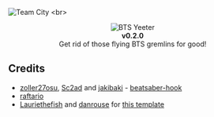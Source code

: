 ![Team City](http://ssh.centurion.pw:8111/app/rest/builds/aggregated/strob:(buildType:(project:(id:BTSYeeter)))/statusIcon.svg)
<br>
<p align="center">
  <img src="https://github.com/IsGabriellaCurious/BTSYeeter/blob/master/cover-small.png" alt="BTS Yeeter" /> <br>
  <b>v0.2.0</b></br>
  Get rid of those flying BTS gremlins for good!
</p>

## Credits

* [zoller27osu](https://github.com/zoller27osu), [Sc2ad](https://github.com/Sc2ad) and [jakibaki](https://github.com/jakibaki) - [beatsaber-hook](https://github.com/sc2ad/beatsaber-hook)
* [raftario](https://github.com/raftario) 
* [Lauriethefish](https://github.com/Lauriethefish) and [danrouse](https://github.com/danrouse) for [this template](https://github.com/Lauriethefish/quest-mod-template)

